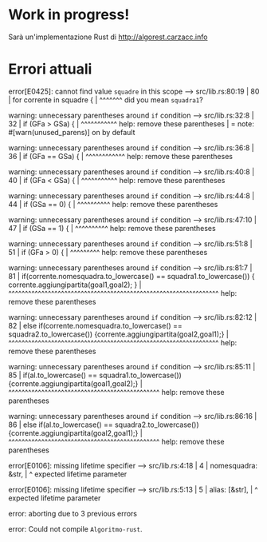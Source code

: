# Work in progress!
Sarà un'implementazione Rust di http://algorest.carzacc.info

# Errori attuali
error[E0425]: cannot find value `squadre` in this scope
  --> src/lib.rs:80:19
   |
80 |   for corrente in squadre  {
   |                   ^^^^^^^ did you mean `squadra1`?

warning: unnecessary parentheses around `if` condition
  --> src/lib.rs:32:8
   |
32 |     if (GFa > GSa) {
   |        ^^^^^^^^^^^ help: remove these parentheses
   |
   = note: #[warn(unused_parens)] on by default

warning: unnecessary parentheses around `if` condition
  --> src/lib.rs:36:8
   |
36 |     if (GFa == GSa) {
   |        ^^^^^^^^^^^^ help: remove these parentheses

warning: unnecessary parentheses around `if` condition
  --> src/lib.rs:40:8
   |
40 |     if (GFa < GSa)  {
   |        ^^^^^^^^^^^ help: remove these parentheses

warning: unnecessary parentheses around `if` condition
  --> src/lib.rs:44:8
   |
44 |     if (GSa == 0) {
   |        ^^^^^^^^^^ help: remove these parentheses

warning: unnecessary parentheses around `if` condition
  --> src/lib.rs:47:10
   |
47 |       if (GSa == 1) {
   |          ^^^^^^^^^^ help: remove these parentheses

warning: unnecessary parentheses around `if` condition
  --> src/lib.rs:51:8
   |
51 |     if (GFa > 0) {
   |        ^^^^^^^^^ help: remove these parentheses

warning: unnecessary parentheses around `if` condition
  --> src/lib.rs:81:7
   |
81 |     if(corrente.nomesquadra.to_lowercase() == squadra1.to_lowercase())       { corrente.aggiungipartita(goal1,goal2); }
   |       ^^^^^^^^^^^^^^^^^^^^^^^^^^^^^^^^^^^^^^^^^^^^^^^^^^^^^^^^^^^^^^^^ help: remove these parentheses

warning: unnecessary parentheses around `if` condition
  --> src/lib.rs:82:12
   |
82 |     else if(corrente.nomesquadra.to_lowercase() == squadra2.to_lowercase())  {corrente.aggiungipartita(goal2,goal1);}
   |            ^^^^^^^^^^^^^^^^^^^^^^^^^^^^^^^^^^^^^^^^^^^^^^^^^^^^^^^^^^^^^^^^ help: remove these parentheses

warning: unnecessary parentheses around `if` condition
  --> src/lib.rs:85:11
   |
85 |         if(al.to_lowercase() == squadra1.to_lowercase())       {corrente.aggiungipartita(goal1,goal2);}
   |           ^^^^^^^^^^^^^^^^^^^^^^^^^^^^^^^^^^^^^^^^^^^^^^ help: remove these parentheses

warning: unnecessary parentheses around `if` condition
  --> src/lib.rs:86:16
   |
86 |         else if(al.to_lowercase() == squadra2.to_lowercase())  {corrente.aggiungipartita(goal2,goal1);}
   |                ^^^^^^^^^^^^^^^^^^^^^^^^^^^^^^^^^^^^^^^^^^^^^^ help: remove these parentheses

error[E0106]: missing lifetime specifier
 --> src/lib.rs:4:18
  |
4 |     nomesquadra: &str,
  |                  ^ expected lifetime parameter

error[E0106]: missing lifetime specifier
 --> src/lib.rs:5:13
  |
5 |     alias: [&str],
  |             ^ expected lifetime parameter

error: aborting due to 3 previous errors

error: Could not compile `Algoritmo-rust`.
